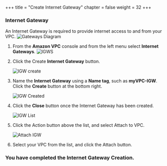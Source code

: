 +++
title = "Create Internet Gateway"
chapter = false
weight = 32
+++


### Internet Gateway ###
An Internet Gateway is required to provide internet access to and from your VPC.
![Gateways Diagram](/images/creategateways-diagram.png)

1. From the **Amazon VPC** console and from the left menu select **Internet Gateways**.
    ![IGWS](/images/creategateways-igws.png)

1. Click the Create **Internet Gateway** button.

    ![IGW create](/images/creategateways-createigw.png)

1. Name the **Internet Gateway** using a **Name tag**, such as **myVPC-IGW**. Click the **Create** button at the bottom right.

    ![IGW Created](/images/creategateways-igwcreated.png)
1. Click the **Close** button once the Internet Gateway has been created.

    ![IGW List](/images/creategateways-attachigwlist.png)
1. Click the Action button above the list, and select Attach to VPC.

    ![Attach IGW](/images/creategateways-attachigw.png)
1. Select your VPC from the list, and click the Attach button.

### You have completed the Internet Gateway Creation. ###